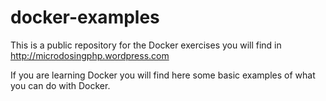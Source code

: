 # docker-examples

This is a public repository for the Docker exercises you will find in http://microdosingphp.wordpress.com

If you are learning Docker you will find here some basic examples of what you can do with Docker. 
